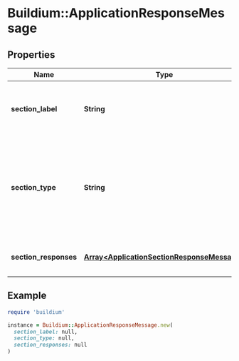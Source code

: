 # Buildium::ApplicationResponseMessage

## Properties

| Name | Type | Description | Notes |
| ---- | ---- | ----------- | ----- |
| **section_label** | **String** | A user defined description of the application section. | [optional] |
| **section_type** | **String** | Indicates the application section type. The &#x60;SectionType&#x60; can be used to identify specific sections within the application. | [optional] |
| **section_responses** | [**Array&lt;ApplicationSectionResponseMessage&gt;**](ApplicationSectionResponseMessage.md) | A collection of form fields within the section. | [optional] |

## Example

```ruby
require 'buildium'

instance = Buildium::ApplicationResponseMessage.new(
  section_label: null,
  section_type: null,
  section_responses: null
)
```


